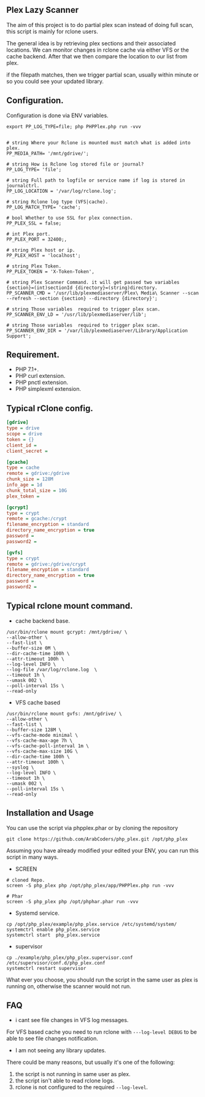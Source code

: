 Plex Lazy Scanner
-------------------

The aim of this project is to do partial plex scan instead of doing full scan, this script is mainly for rclone users.

The general idea is by retrieving plex sections and their associated locations. We can monitor changes in rclone cache
via either VFS or the cache backend. After that we then compare the location to our list from plex.

if the filepath matches, then we trigger partial scan, usually within minute or so you could see your updated library.

Configuration.
-------------------

Configuration is done via ENV variables.
 
 `export PP_LOG_TYPE=file; php PHPPlex.php run -vvv`
 
```shell script

# string Where your Rclone is mounted must match what is added into plex.
PP_MEDIA_PATH= '/mnt/gdrive/';
    
# string How is Rclone log stored file or journal?
PP_LOG_TYPE= 'file';

# string Full path to logfile or service name if log is stored in journalctrl.
PP_LOG_LOCATION = '/var/log/rclone.log';

# string Rclone log type (VFS|cache).
PP_LOG_MATCH_TYPE= 'cache';

# bool Whether to use SSL for plex connection.
PP_PLEX_SSL = false;

# int Plex port.
PP_PLEX_PORT = 32400;,

# string Plex host or ip.
PP_PLEX_HOST = 'localhost';

# string Plex Token.
PP_PLEX_TOKEN = 'X-Token-Token',

# string Plex Scanner Command. it will get passed two variables {section}=(int)sectionId {directory}=(string)directory.
PP_SCANNER_CMD = '/usr/lib/plexmediaserver/Plex\ Media\ Scanner --scan --refresh --section {section} --directory {directory}';

# string Those variables  required to trigger plex scan.
PP_SCANNER_ENV_LD = '/usr/lib/plexmediaserver/lib';

# string Those variables  required to trigger plex scan.
PP_SCANNER_ENV_DIR = '/var/lib/plexmediaserver/Library/Application Support';
```

Requirement.
-------------------
* PHP 7.1+.
* PHP curl extension.
* PHP pnctl extension.
* PHP simplexml extension.

Typical rClone config.
----------------------

```ini
[gdrive]
type = drive
scope = drive
token = {}
client_id = 
client_secret = 

[gcache]
type = cache
remote = gdrive:/gdrive
chunk_size = 128M
info_age = 1d
chunk_total_size = 10G
plex_token = 

[gcrypt]
type = crypt
remote = gcache:/crypt
filename_encryption = standard
directory_name_encryption = true
password = 
password2 =

[gvfs]
type = crypt
remote = gdrive:/gdrive/crypt
filename_encryption = standard
directory_name_encryption = true
password = 
password2 = 
```

Typical rclone mount command.
----------------------------

* cache backend base.

```shell script
/usr/bin/rclone mount gcrypt: /mnt/gdrive/ \
--allow-other \
--fast-list \
--buffer-size 0M \
--dir-cache-time 100h \
--attr-timeout 100h \
--log-level INFO \
--log-file /var/log/rclone.log  \
--timeout 1h \
--umask 002 \
--poll-interval 15s \
--read-only
```

* VFS cache based

```shell script
/usr/bin/rclone mount gvfs: /mnt/gdrive/ \
--allow-other \
--fast-list \
--buffer-size 128M \
--vfs-cache-mode minimal \
--vfs-cache-max-age 7h \
--vfs-cache-poll-interval 1m \
--vfs-cache-max-size 10G \
--dir-cache-time 100h \
--attr-timeout 100h \
--syslog \
--log-level INFO \
--timeout 1h \
--umask 002 \
--poll-interval 15s \
--read-only
```

Installation and Usage
----------------------

You can use the script via phpplex.phar or by cloning the repository

```shell script
git clone https://github.com/ArabCoders/php_plex.git /opt/php_plex
```

Assuming you have already modified your edited your ENV, you can run this script in many ways.

* SCREEN

```shell script
# cloned Repo.
screen -S php_plex php /opt/php_plex/app/PHPPlex.php run -vvv

# Phar
screen -S php_plex php /opt/phphar.phar run -vvv
```

*  Systemd service.

```shell script
cp /opt/php_plex/example/php_plex.service /etc/systemd/system/
systemctrl enable php_plex.service
systemctrl start  php_plex.service
```

* supervisor

```shell script
cp ./example/php_plex/php_plex.supervisor.conf /etc/supervisor/conf.d/php_plex.conf
systemctrl restart supervisor

```

What ever you choose, you should run the script in the same user as plex is running on, otherwise the scanner 
would not run.

FAQ
---

* i cant see file changes in VFS log messages.

For VFS based cache you need to run rclone with `---log-level DEBUG` to be able to see file changes notification.

* I am not seeing any library updates.

There could be many reasons, but usually it's one of the following:

1. the script is not running in same user as plex.
2. the script isn't able to read rclone logs.
3. rclone is not configured to the required `--log-level`. 